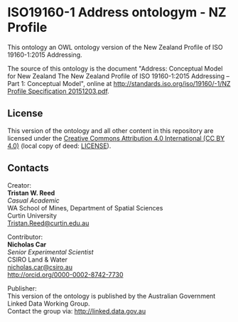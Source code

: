 # ISO19160-1 Address ontologym - NZ Profile
This ontology an OWL ontology version of the New Zealand Profile of ISO 19160-1:2015 Addressing.

The source of this ontology is the document "Address: Conceptual Model for New Zealand The New Zealand Profile of ISO 19160-1:2015 Addressing – Part 1: Conceptual Model", online at [http://standards.iso.org/iso/19160/-1/NZ Profile Specification 20151203.pdf](http://standards.iso.org/iso/19160/-1/NZ%20Profile%20Specification%2020151203.pdf).

## License
This version of the ontology and all other content in this repository are licensed under the [Creative Commons Attribution 4.0 International (CC BY 4.0)](https://creativecommons.org/licenses/by/4.0/) (local copy of deed: [LICENSE](LICENSE)).

## Contacts
Creator:  
**Tristan W. Reed**  
*Casual Academic*  
WA School of Mines, Department of Spatial Sciences  
Curtin University  
<Tristan.Reed@curtin.edu.au>

Contributor:  
**Nicholas Car**  
*Senior Experimental Scientist*  
CSIRO Land & Water  
<nicholas.car@csiro.au>  
<http://orcid.org/0000-0002-8742-7730>

Publisher:  
This version of the ontology is published by the Australian Government Linked Data Working Group.  
Contact the group via:
<http://linked.data.gov.au>
